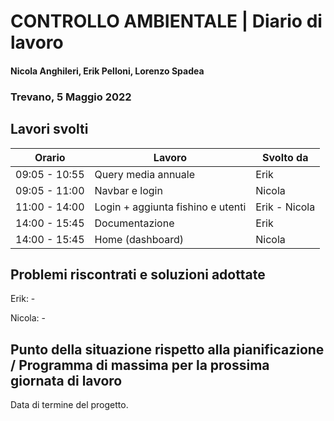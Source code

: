 # CONTROLLO AMBIENTALE | Diario di lavoro
#### Nicola Anghileri, Erik Pelloni, Lorenzo Spadea
### Trevano, 5 Maggio 2022

## Lavori svolti

|Orario        |Lavoro                                              |Svolto da                  |
|--------------|----------------------------------------------------|---------------------------|
|09:05 - 10:55 |Query media annuale                                 | Erik                      |
|09:05 - 11:00 |Navbar e login                                      | Nicola                    |
|11:00 - 14:00 |Login + aggiunta fishino e utenti                   | Erik - Nicola             |
|14:00 - 15:45 |Documentazione                                      | Erik                      |
|14:00 - 15:45 |Home (dashboard)                                    | Nicola                    |


##  Problemi riscontrati e soluzioni adottate

Erik: -

Nicola: -

## Punto della situazione rispetto alla pianificazione / Programma di massima per la prossima giornata di lavoro

Data di termine del progetto.
